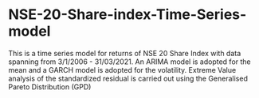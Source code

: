 # NSE-20-Share-index-Time-Series-model
This is a time series model for returns of NSE 20 Share Index with data spanning from 3/1/2006 - 31/03/2021. An ARIMA model is adopted for the mean and a GARCH model is adopted for the volatility. Extreme Value analysis of the standardized residual is carried out using the Generalised Pareto Distribution (GPD)
